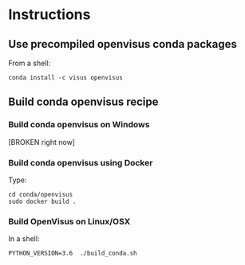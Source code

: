 # Instructions

## Use precompiled openvisus conda packages 

From a shell:

```
conda install -c visus openvisus
```


## Build conda openvisus recipe

### Build conda openvisus on Windows

[BROKEN right now]

### Build conda openvisus using Docker

Type:

```
cd conda/openvisus
sudo docker build .
```

### Build OpenVisus on Linux/OSX

In a shell:

```
PYTHON_VERSION=3.6  ./build_conda.sh
```

